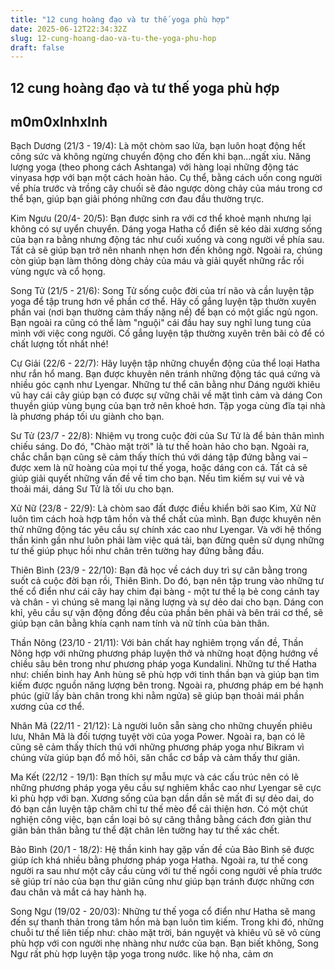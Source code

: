 ```yaml
---
title: "12 cung hoàng đạo và tư thế yoga phù hợp"
date: 2025-06-12T22:34:32Z
slug: 12-cung-hoang-dao-va-tu-the-yoga-phu-hop
draft: false
---
```


## 12 cung hoàng đạo và tư thế yoga phù hợp

## m0m0xInhxInh

Bạch Dương (21/3 - 19/4):
Là một chòm sao lửa, bạn luôn hoạt động hết công sức và không ngừng chuyển động cho đến khi bạn…ngất xỉu. Năng lượng yoga (theo phong cách Ashtanga) với hàng loại những động tác vinyasa hợp với bạn một cách hoàn hảo. Cụ thể, bằng cách uốn cong người về phía trước và trồng cây chuối sẽ đảo ngược dòng chảy của máu trong cơ thể bạn, giúp bạn giải phóng những cơn đau đầu thường trực.
 
Kim Ngưu (20/4- 20/5):
Bạn được sinh ra với cơ thể khoẻ mạnh nhưng lại không có sự uyển chuyển. Dáng yoga Hatha cổ điển sẽ kéo dài xương sống của bạn ra bằng nhưng động tác như cuối xuống và cong người về phía sau. Tất cả sẽ giúp bạn trở nên nhanh nhẹn hơn đến không ngờ. Ngoài ra, chúng còn giúp bạn làm thông dòng chảy của máu và giải quyết những rắc rối vùng ngực và cổ họng.
 
Song Tử (21/5 - 21/6):
Song Tử sống cuộc đời của trí não và cần luyện tập yoga để tập trung hơn về phần cơ thể. Hãy cố gắng luyện tập thườn xuyên phần vai (nơi bạn thường cảm thấy nặng nề) để bạn có một giấc ngủ ngon. Bạn ngoài ra cũng có thể làm "nguội" cái đầu hay suy nghĩ lung tung của mình với việc cong người. Cố gắng luyện tập thường xuyên trên bãi cỏ để có chất lượng tốt nhất nhé!
 
Cự Giải (22/6 - 22/7):
Hãy luyện tập những chuyển động của thể loại Hatha như rắn hổ mang. Bạn được khuyên nên tránh những động tác quá cứng và nhiều góc cạnh như Lyengar. Những tư thể cân bằng như Dáng người khiêu vũ hay cái cây giúp bạn có được sự vững chãi về mặt tình cảm và dáng Con thuyền giúp vùng bụng của bạn trở nên khoẻ hơn. Tập yoga cùng đĩa tại nhà là phương pháp tối ưu giành cho bạn.
 
Sư Tử (23/7 - 22/8):
Nhiệm vụ trong cuộc đời của Sư Tử là để bản thân mình chiếu sáng. Do đó, "Chào mặt trời" là tư thế hoàn hảo cho bạn. Ngoài ra, chắc chắn bạn cũng sẽ cảm thấy thích thú với dáng tập đứng bằng vai – được xem là nữ hoàng của mọi tư thế yoga, hoặc dáng con cá. Tất cả sẽ giúp giải quyết những vấn đề về tim cho bạn. Nếu tìm kiếm sự vui vẻ và thoải mái, dáng Sư Tử là tối ưu cho bạn.
 
Xử Nữ (23/8 - 22/9):
Là chòm sao đất được điều khiển bởi sao Kim, Xử Nữ luôn tìm cách hoà hợp tâm hồn và thể chất của mình. Bạn được khuyên nên thử những động tác yêu cầu sự chính xác cao như Lyengar. Và với hệ thống thần kinh gần như luôn phải làm việc quá tải, bạn đừng quên sử dụng những tư thế giúp phục hồi như chân trên tường hay đứng bằng đầu.
 
Thiên Bình (23/9 - 22/10):
Bạn đã học về cách duy trì sự cân bằng trong suốt cả cuộc đời bạn rồi, Thiên Bình. Do đó, bạn nên tập trung vào những tư thế cổ điển như cái cây hay chim đại bàng - một tư thế lạ bẻ cong cánh tay và chân - vì chúng sẽ mang lại năng lượng và sự dẻo dai cho bạn. Dáng con khỉ, yêu cầu sự vận động đồng đều của phần bên phải và bên trái cơ thể, sẽ giúp bạn cân bằng khía cạnh nam tính và nữ tính của bàn thân.
 
Thần Nông (23/10 - 21/11):
Với bản chất hay nghiêm trọng vấn đề, Thần Nông hợp với những phương pháp luyện thở và những hoạt động hướng về chiều sâu bên trong như phương pháp yoga Kundalini. Những tư thế Hatha như: chiến binh hay Anh hùng sẽ phù hợp với tinh thần bạn và giúp bạn tìm kiếm được nguồn năng lượng bên trong. Ngoài ra, phương pháp em bé hạnh phúc (giữ lấy bàn chân trong khi nằm ngửa) sẽ giúp bạn thoải mái phần xương của cơ thể.
 
Nhân Mã (22/11 - 21/12):
Là người luôn sẵn sàng cho những chuyến phiêu lưu, Nhân Mã là đối tượng tuyệt vời của yoga Power. Ngoài ra, bạn có lẽ cũng sẽ cảm thấy thích thú với những phương pháp yoga như Bikram vì chúng vừa giúp bạn đổ mồ hôi, săn chắc cơ bắp và cảm thấy thư giãn.
 
Ma Kết (22/12 - 19/1):
Bạn thích sự mẫu mực và các cấu trúc nên có lẽ những phương pháp yoga yêu cầu sự nghiêm khắc cao như Lyengar sẽ cực kì phù hợp với bạn. Xương sống của bạn dần dần sẽ mất đi sự dẻo dai, do đó bạn cần luyện tập chăm chỉ tư thế mèo để cải thiện hơn. Có một chút nghiện công việc, bạn cần loại bỏ sự căng thẳng bằng cách đơn giản thư giãn bản thân bằng tư thể đặt chân lên tường hay tư thế xác chết.
 
Bảo Bình (20/1 - 18/2):
Hệ thần kinh hay gặp vấn đề của Bảo Bình sẽ được giúp ích khá nhiều bằng phương pháp yoga Hatha. Ngoài ra, tư thế cong người ra sau như một cây cầu cùng với tư thế ngồi cong người về phía trước sẽ giúp trí nảo của bạn thư giãn cũng như giúp bạn tránh được những cơn đau chân và mắt cá hay hành hạ.
 
Song Ngư (19/02 - 20/03):
Những tư thế yoga cổ điển như Hatha sẽ mang đến sự thanh thản trong tâm hồn mà bạn luôn tìm kiếm. Trong khi đó, những chuỗi tư thế liên tiếp như: chào mặt trời, bán nguyệt và khiêu vũ sẽ vô cùng phù hợp với con người nhẹ nhàng như nước của bạn. Bạn biết không, Song Ngư rất phù hợp luyện tập yoga trong nước.
like hộ nha, cảm ơn